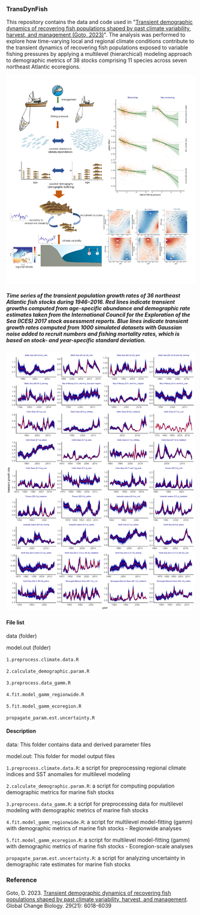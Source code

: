 ### TransDynFish
This repository contains the data and code used in "[Transient demographic dynamics of recovering fish populations shaped by past climate variability, harvest, and management (Goto, 2023)](https://bit.ly/46wjUZE)". The analysis was performed to explore how time-varying local and regional climate conditions contribute to the transient dynamics of recovering fish populations exposed to variable fishing pressures by applying a multilevel (hierarchical) modeling approach to demographic metrics of 38 stocks comprising 11 species across seven northeast Atlantic ecoregions.

<img src="https://github.com/dgoto2/TransDynFish/blob/main/graphic.abstract.gcb.png?raw=true" width="700"> 

##### Time series of the transient population growth rates of 36 northeast Atlantic fish stocks during 1946–2016. Red lines indicate transient growths computed from age-specific abundance and demographic rate estimates taken from the International Council for the Exploration of the Sea (ICES) 2017 stock assessment reports. Blue lines indicate transient growth rates computed from 1000 simulated datasets with Gaussian noise added to recruit numbers and fishing mortality rates, which is based on stock- and year-specific standard deviation. 
<img src="https://github.com/dgoto2/TransDynFish/blob/main/transient.growth_uncertainty.png?raw=true" width="700"> 


#### File list

data (folder)

model.out (folder)

`1.preprocess.climate.data.R`

`2.calculate_demographic.param.R`

`3.preprocess.data_gamm.R`

`4.fit.model_gamm_regionwide.R` 

`5.fit.model_gamm_ecoregion.R`

`propagate_param.est.uncertainty.R`


#### Description

data: This folder contains data and derived parameter files

model.out: This folder for model output files

`1.preprocess.climate.data.R`: a script for preprocessing regional climate indices and SST anomalies for multilevel modeling

`2.calculate_demographic.param.R`: a script for computing population demographic metrics for marine fish stocks

`3.preprocess.data_gamm.R`: a script for preprocessing data for multilevel modeling with demographic metrics of marine fish stocks 

`4.fit.model_gamm_regionwide.R`: a script for multilevel model-fitting (gamm) with demographic metrics of marine fish stocks - Regionwide analyses

`5.fit.model_gamm_ecoregion.R`: a script for multilevel model-fitting (gamm) with demographic metrics of marine fish stocks - Ecoregion-scale analyses

`propagate_param.est.uncertainty.R`: a script for analyzing uncertainty in demographic rate estimates for marine fish stocks

### Reference 
Goto, D. 2023. [Transient demographic dynamics of recovering fish populations shaped by past climate variability, harvest, and management](https://onlinelibrary.wiley.com/doi/abs/10.1111/gcb.16922). Global Change Biology. 29(21): 6018-6039
